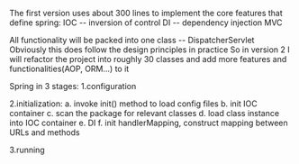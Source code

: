 The first version uses about 300 lines to implement the core features that define spring:
IOC -- inversion of control 
DI -- dependency injection 
MVC 

All functionality will be packed into one class -- DispatcherServlet
Obviously this does follow the design principles in practice 
So in version 2 I will refactor the project into roughly 30 classes and add more features and functionalities(AOP, ORM...) to it

Spring in 3 stages:
1.configuration 


2.initialization:
    a. invoke init() method to load config files
    b. init IOC container
    c. scan the package for relevant classes 
    d. load class instance into IOC container
    e. DI
    f. init handlerMapping, construct mapping between URLs and methods 


3.running

    